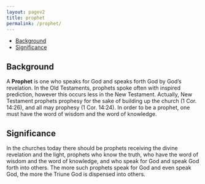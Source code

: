 ```yaml
---
layout: pagev2
title: prophet
permalink: /prophet/
---
```

- [Background](#background)
- [Significance](#significance)

## Background

A **Prophet** is one who speaks for God and speaks forth God by God’s revelation. In the Old Testaments, prophets spoke often with inspired prediction, however this occurs less in the New Testament. Actually, New Testament prophets prophesy for the sake of building up the church (1 Cor. 14:26), and all may prophesy (1 Cor. 14:24). In order to be a prophet, one must have the word of wisdom and the word of knowledge. 

## Significance

In the churches today there should be prophets receiving the divine revelation and the light, prophets who know the truth, who have the word of wisdom and the word of knowledge, and who speak for God and speak God forth into others. The more such prophets speak for God and even speak God, the more the Triune God is dispensed into others.